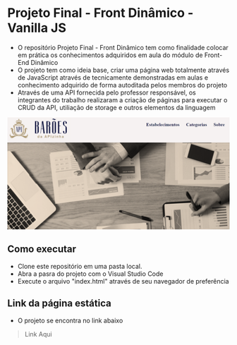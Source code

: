 # Projeto Final - Front Dinâmico - Vanilla JS</br>

* O repositório Projeto Final - Front Dinâmico tem como finalidade colocar em prática os conhecimentos adquiridos em aula do módulo de Front-End Dinâmico<br/>
* O projeto tem como ideia base, criar uma página web totalmente através de JavaScript através de tecnicamente demonstradas em aulas e conhecimento adquirido de forma autoditada pelos membros do projeto</br>
* Através de uma API fornecida pelo professor responsável, os integrantes do trabalho realizaram a criação de páginas para executar o CRUD da API, utiliação de storage e outros elementos da linguagem</br>

<p align="center">
  <img src="./indexBaroesDaApizinha.png"/>
</p>

## Como executar
- Clone este repositório em uma pasta local.
- Abra a pasra do projeto com o Visual Studio Code
- Execute o arquivo "index.html" através de seu navegador de preferência

## Link da página estática
- O projeto se encontra no link abaixo</br>
>Link Aqui
